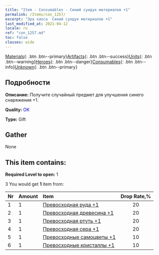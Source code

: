 ```yaml
---
title: "Item - Consumables - Синий сундук материалов +1"
permalink: /Items/con_1257/
excerpt: "Эра хаоса  Синий сундук материалов +1"
last_modified_at: 2021-04-12
locale: ru
ref: "con_1257.md"
toc: false
classes: wide
---
```

 [Materials](/ru/Items/){: .btn .btn--primary}[Artifacts](/ru/Items/Artifacts/){: .btn .btn--success}[Units](/ru/Items/Units/){: .btn .btn--warning}[Heroes](/ru/Items/Heroes/){: .btn .btn--danger}[Consumables](/ru/Items/Consumables/){: .btn .btn--info}[Unknown](/ru/Items/Unknown/){: .btn .btn--primary}

## Подробности
 **Описание:** Получите случайный предмет для улучшения синего снаряжения +1.

 **Quality:** <span style="color: #0000CD">OK</span>

 **Type:** Gift

## Gather

  None

## This item contains:

 **Required Level to open:** 1

 3 You would get **1** item  from:

  | Nr | Amount |     Item    | Drop Rate,% |
  |:---|:-------|:------------|:---------:|
  | 1 | 1 | [Превосходная руда +1](/ru/Items/mat_19/) | 20 | 
  | 2 | 1 | [Превосходная древесина +1](/ru/Items/mat_20/) | 20 | 
  | 3 | 1 | [Превосходная ртуть +1](/ru/Items/mat_21/) | 20 | 
  | 4 | 1 | [Превосходная сера +1](/ru/Items/mat_22/) | 20 | 
  | 5 | 1 | [Превосходные самоцветы +1](/ru/Items/mat_23/) | 10 | 
  | 6 | 1 | [Превосходные кристаллы +1](/ru/Items/mat_24/) | 10 | 
